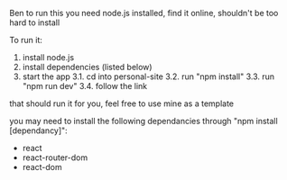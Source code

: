 Ben to run this you need node.js installed, find it online, shouldn't be too hard to install

To run it:
1. install node.js
2. install dependencies (listed below)
3. start the app
3.1. cd into personal-site
3.2. run "npm install"
3.3. run "npm run dev"
3.4. follow the link

that should run it for you, feel free to use mine as a template

you may need to install the following dependancies through "npm install [dependancy]":
 - react
 - react-router-dom
 - react-dom
